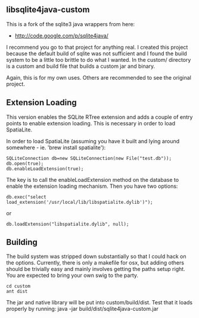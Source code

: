 libsqlite4java-custom
---------------------
This is a fork of the sqlite3 java wrappers from here:

* http://code.google.com/p/sqlite4java/

I recommend you go to that project for anything real.  I created this project because the default build of sqlite was not sufficient and I found the build system to be a little too brittle to do what I wanted.  In the custom/ directory is a custom and build file that builds a custom jar and binary.

Again, this is for my own uses.  Others are recommended to see the original project.

Extension Loading
-----------------
This version enables the SQLite RTree extension and adds a couple of entry points to enable extension loading.  This is necessary in order to load SpatiaLite.

In order to load SpatiaLite (assuming you have it built and lying around somewhere - ie. 'brew install spatialite'):

	SQLiteConnection db=new SQLiteConnection(new File("test.db"));
	db.open(true);
	db.enableLoadExtension(true);

The key is to call the enableLoadExtension method on the database to enable the extension loading mechanism.  Then you have two options:

	db.exec("select load_extension('/usr/local/lib/libspatialite.dylib')");
	
or

	db.loadExtension("libspatialite.dylib", null);
	
Building
--------
The build system was stripped down substantially so that I could hack on the options.  Currently, there is only a makefile for osx, but adding others should be trivially easy and mainly involves getting the paths setup right.  You are expected to bring your own swig to the party.

	cd custom
	ant dist
	
The jar and native library will be put into custom/build/dist.  Test that it loads properly by running:
	java -jar build/dist/sqlite4java-custom.jar
	
